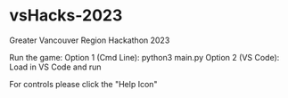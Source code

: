 # vsHacks-2023
Greater Vancouver Region Hackathon 2023

Run the game:
Option 1 (Cmd Line): python3 main.py
Option 2 (VS Code): Load in VS Code and run

For controls please click the "Help Icon"
